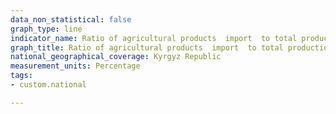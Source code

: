 ```yaml
---
data_non_statistical: false
graph_type: line
indicator_name: Ratio of agricultural products  import  to total production in the country
graph_title: Ratio of agricultural products  import  to total production in the country
national_geographical_coverage: Kyrgyz Republic
measurement_units: Percentage
tags:
- custom.national

---
```

